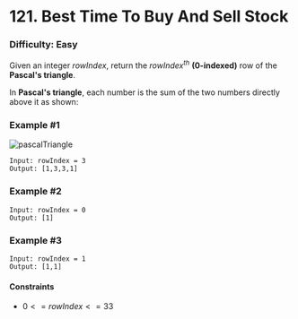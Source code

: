 # 121. Best Time To Buy And Sell Stock
### Difficulty: Easy

Given an integer $rowIndex$, return the $rowIndex^{th}$ **(0-indexed)** row of the **Pascal's triangle**.

In **Pascal's triangle**, each number is the sum of the two numbers directly above it as shown:

### Example #1

![pascalTriangle](https://upload.wikimedia.org/wikipedia/commons/0/0d/PascalTriangleAnimated2.gif)

```
Input: rowIndex = 3
Output: [1,3,3,1]
```

### Example #2

```
Input: rowIndex = 0
Output: [1]
```

### Example #3

```
Input: rowIndex = 1
Output: [1,1]
```

#### Constraints

- $0 <= rowIndex <= 33$